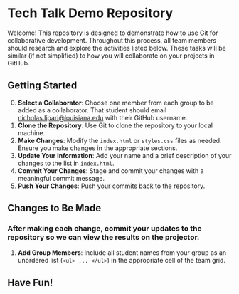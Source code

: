 # Tech Talk Demo Repository

Welcome! This repository is designed to demonstrate how to use Git for collaborative development. 
Throughout this process, all team members should research and explore the activities listed below. 
These tasks will be similar (if not simplified) to how you will collaborate on your projects in GitHub.

## Getting Started

0. **Select a Collaborator**: Choose one member from each group to be added as a collaborator. That student should email nicholas.lipari@louisiana.edu with their GitHub username.
1. **Clone the Repository**: Use Git to clone the repository to your local machine.
2. **Make Changes**: Modify the `index.html` or `styles.css` files as needed. Ensure you make changes in the appropriate sections.
3. **Update Your Information**: Add your name and a brief description of your changes to the list in `index.html`.
4. **Commit Your Changes**: Stage and commit your changes with a meaningful commit message.
5. **Push Your Changes**: Push your commits back to the repository.

## Changes to Be Made
### After making each change, commit your updates to the repository so we can view the results on the projector.
1. **Add Group Members**: Include all student names from your group as an unordered list (`<ul> ... </ul>`) in the appropriate cell of the team grid.

## Have Fun!
